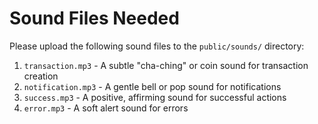 
# Sound Files Needed

Please upload the following sound files to the `public/sounds/` directory:

1. `transaction.mp3` - A subtle "cha-ching" or coin sound for transaction creation
2. `notification.mp3` - A gentle bell or pop sound for notifications
3. `success.mp3` - A positive, affirming sound for successful actions
4. `error.mp3` - A soft alert sound for errors
